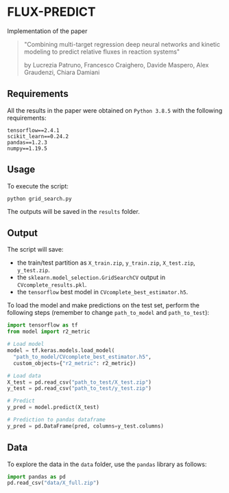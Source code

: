 # FLUX-PREDICT

Implementation of the paper

> "Combining multi-target regression deep neural networks and kinetic modeling to predict relative fluxes in reaction systems"
> 
> by Lucrezia Patruno, Francesco Craighero, Davide Maspero, Alex Graudenzi, Chiara Damiani

## Requirements

All the results in the paper were obtained on `Python 3.8.5` with the following requirements:

```
tensorflow==2.4.1
scikit_learn==0.24.2
pandas==1.2.3
numpy==1.19.5
```

## Usage

To execute the script:

```
python grid_search.py
```

The outputs will be saved in the `results` folder.

## Output

The script will save:
- the train/test partition as `X_train.zip`, `y_train.zip`, `X_test.zip`, `y_test.zip`.
- the `sklearn.model_selection.GridSearchCV` output in `CVcomplete_results.pkl`.
- the `tensorflow` best model in `CVcomplete_best_estimator.h5`.

To load the model and make predictions on the test set, perform the following steps (remember to change `path_to_model` and `path_to_test`):

```python
import tensorflow as tf
from model import r2_metric

# Load model
model = tf.keras.models.load_model(
  "path_to_model/CVcomplete_best_estimator.h5", 
  custom_objects={"r2_metric": r2_metric})

# Load data
X_test = pd.read_csv("path_to_test/X_test.zip")
y_test = pd.read_csv("path_to_test/y_test.zip")

# Predict
y_pred = model.predict(X_test)

# Prediction to pandas dataframe
y_pred = pd.DataFrame(pred, columns=y_test.columns)
```

## Data

To explore the data in the `data` folder, use the `pandas` library as follows:

```python
import pandas as pd
pd.read_csv("data/X_full.zip")
```

